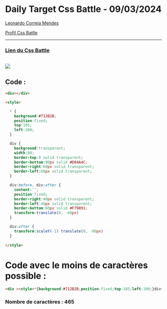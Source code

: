 # Daily Target Css Battle - 09/03/2024

[Leonardo Correia Mendes](https://github.com/leonardo-correiamendes)

[Profil Css Batlle](https://cssbattle.dev/player/PxahljaEJJesW2q41DyRFOpJIt73)

<hr>

### [Lien du Css Battle](https://cssbattle.dev/play/TLYdjxiOBI0FqI6EpXtW)
<br>

<img src="https://firebasestorage.googleapis.com/v0/b/cssbattleapp.appspot.com/o/user%2Fummd3POvEDfFyeFvVdOMG3OOrwE2%2Ftargets%2Ftarget_IV5XxMP.png?alt=media">

<br>


## Code : 
```html
<div></div>

<style>

  * {
    background:#712B2B;
    position:fixed;
    top:105;
    left:100;
  }

  div {
    background:transparent;
    width:80;
    border-top:0 solid transparent;
    border-bottom:90px solid #D04A4C;
    border-right:60px solid transparent;
    border-left:60px solid transparent;
  }

  div:before, div:after {
    content:'';
    position:fixed;
    border-right:40px solid transparent;
    border-left:40px solid transparent;
    border-bottom:60px solid #F79091;
    transform:translate(0, -60px)
  }

  div:after {
    transform:scaleY(-1) translate(0, -90px)
  }
  
</style>
```

# Code avec le moins de caractères possible : 

```html
<div ><style>*{background:#712B2B;position:fixed;top:105;left:100;}div{background:transparent;width:80;border-top:0 solid transparent;border-bottom:90px solid #D04A4C;border-right:60px solid transparent;border-left:60px solid transparent}div:before,div:after{content:'';position:fixed;border-right:40px solid transparent;border-left:40px solid transparent;border-bottom:60px solid #F79091;transform:translate(0,-60px)}div:after{transform:scaleY(-1)translate(0,-90px
```

### Nombre de caractères : 465
